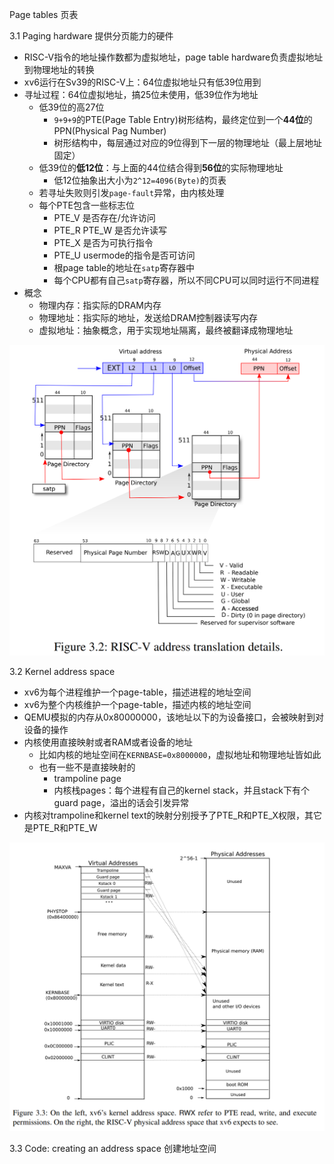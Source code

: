Page tables 页表

3.1 Paging hardware 提供分页能力的硬件

- RISC-V指令的地址操作数都为虚拟地址，page table hardware负责虚拟地址到物理地址的转换
- xv6运行在Sv39的RISC-V上：64位虚拟地址只有低39位用到
- 寻址过程：64位虚拟地址，搞25位未使用，低39位作为地址
  - 低39位的高27位
    - `9+9+9`的PTE(Page Table Entry)树形结构，最终定位到一个**44位**的PPN(Physical Pag Number)
    - 树形结构中，每层通过对应的9位得到下一层的物理地址（最上层地址固定）
  - 低39位的**低12位**：与上面的44位结合得到**56位**的实际物理地址
    - 低12位抽象出大小为`2^12=4096(Byte)`的页表
  - 若寻址失败则引发`page-fault`异常，由内核处理
  - 每个PTE包含一些标志位
    - PTE_V 是否存在/允许访问
    - PTE_R PTE_W 是否允许读写
    - PTE_X 是否为可执行指令
    - PTE_U usermode的指令是否可访问
    - 根page table的地址在`satp`寄存器中
    - 每个CPU都有自己`satp`寄存器，所以不同CPU可以同时运行不同进程
- 概念
  - 物理内存：指实际的DRAM内存
  - 物理地址：指实际的地址，发送给DRAM控制器读写内存
  - 虚拟地址：抽象概念，用于实现地址隔离，最终被翻译成物理地址

![RISC-V地址翻译过程](RISC-V%20address%20translation%20details.png)

3.2 Kernel address space

- xv6为每个进程维护一个page-table，描述进程的地址空间
- xv6为整个内核维护一个page-table，描述内核的地址空间
- QEMU模拟的内存从0x80000000，该地址以下的为设备接口，会被映射到对设备的操作
- 内核使用直接映射或者RAM或者设备的地址
  - 比如内核的地址空间在`KERNBASE=0x8000000`，虚拟地址和物理地址皆如此
  - 也有一些不是直接映射的
    - trampoline page
    - 内核栈pages：每个进程有自己的kernel stack，并且stack下有个guard page，溢出的话会引发异常
- 内核对trampoline和kernel text的映射分别授予了PTE_R和PTE_X权限，其它是PTE_R和PTE_W

![xv6 kernel address space](xv6%20kernel%20address%20space.png)

3.3 Code: creating an address space 创建地址空间